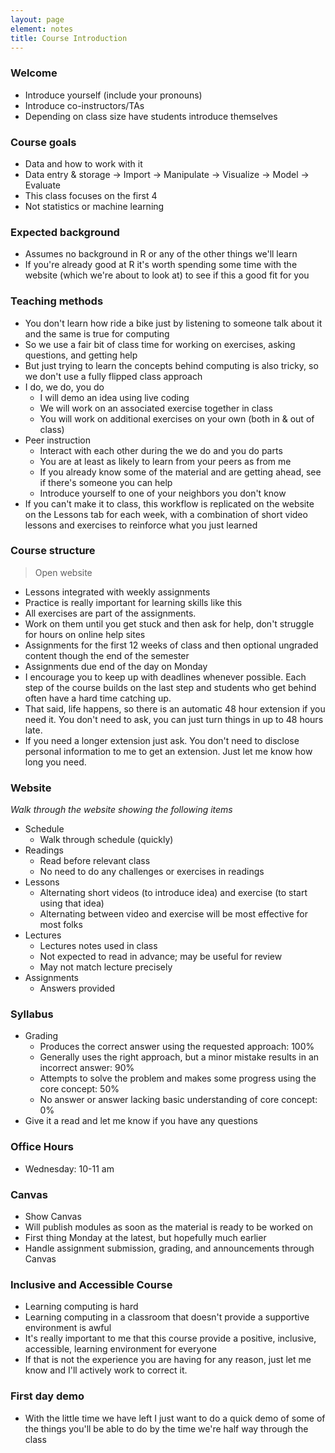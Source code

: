 ```yaml
---
layout: page
element: notes
title: Course Introduction
---
```


### Welcome

* Introduce yourself (include your pronouns)
* Introduce co-instructors/TAs
* Depending on class size have students introduce themselves

### Course goals

* Data and how to work with it
* Data entry & storage -> Import -> Manipulate -> Visualize -> Model -> Evaluate
* This class focuses on  the first 4
* Not statistics or machine learning

### Expected background

* Assumes no background in R or any of the other things we'll learn
* If you're already good at R it's worth spending some time with the website
  (which we're about to look at) to see if this a good fit for you

 
### Teaching methods

* You don't learn how ride a bike just by listening to someone talk about it and the same is true for computing
* So we use a fair bit of class time for working on exercises, asking questions, and getting help
* But just trying to learn the concepts behind computing is also tricky, so we don't use a fully flipped class approach 
* I do, we do, you do
    * I will demo an idea using live coding
	* We will work on an associated exercise together in class
	* You will work on additional exercises on your own (both in & out of class)
* Peer instruction
    * Interact with each other during the we do and you do parts
	* You are at least as likely to learn from your peers as from me
    * If you already know some of the material and are getting ahead, see if
      there's someone you can help
	* Introduce yourself to one of your neighbors you don't know
* If you can't make it to class, this workflow is replicated on the website on the Lessons tab for each week, with a combination of short video lessons and exercises to reinforce what you just learned

### Course structure

> Open website

* Lessons integrated with weekly assignments
* Practice is really important for learning skills like this
* All exercises are part of the assignments.
* Work on them until you get stuck and then ask for help, don't struggle for hours on online help sites
* Assignments for the first 12 weeks of class and then optional ungraded content though the end of the semester
* Assignments due end of the day on Monday
* I encourage you to keep up with deadlines whenever possible.
Each step of the course builds on the last step and students who get behind often have a hard time catching up.
* That said, life happens, so there is an automatic 48 hour extension if you need it. You don't need to ask, you can just turn things in up to 48 hours late.
* If you need a longer extension just ask. You don't need to disclose personal information to me to get an extension. Just let me know how long you need.

### Website

*Walk through the website showing the following items*

* Schedule
    * Walk through schedule (quickly)
* Readings
    * Read before relevant class
    * No need to do any challenges or exercises in readings
* Lessons
    * Alternating short videos (to introduce idea) and exercise (to start using that idea)
    * Alternating between video and exercise will be most effective for most folks
* Lectures
    * Lectures notes used in class
	* Not expected to read in advance; may be useful for review
	* May not match lecture precisely
* Assignments
    * Answers provided

### Syllabus

* Grading
    * Produces the correct answer using the requested approach: 100%
    * Generally uses the right approach, but a minor mistake results in an incorrect answer: 90%
    * Attempts to solve the problem and makes some progress using the core concept: 50%
    * No answer or answer lacking basic understanding of core concept: 0%
* Give it a read and let me know if you have any questions

### Office Hours

* Wednesday: 10-11 am


### Canvas

* Show Canvas
* Will publish modules as soon as the material is ready to be worked on
* First thing Monday at the latest, but hopefully much earlier
* Handle assignment submission, grading, and announcements through Canvas

### Inclusive and Accessible Course

* Learning computing is hard
* Learning computing in a classroom that doesn't provide a supportive environment is awful
* It's really important to me that this course provide a positive, inclusive, accessible, learning environment for everyone
* If that is not the experience you are having for any reason, just let me know and I'll actively work to correct it.


### First day demo

* With the little time we have left I just want to do a quick demo of some of
  the things you'll be able to do by the time we're half way through the class
